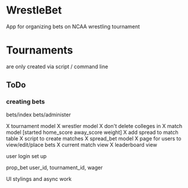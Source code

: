 # WrestleBet

App for organizing bets on NCAA wrestling tournament

# Tournaments
are only created via script / command line

## ToDo

### creating bets

bets/index
bets/administer

X tournament model
X wrestler model
X don't delete colleges in 
X match model [started home_score away_score weight]
X add spread to match table
X script to create matches
X spread_bet model
X page for users to view/edit/place bets
X current match view
X leaderboard view

user login set up
    
prop_bet
    user_id,
    tournament_id,
    wager


UI stylings and async work
